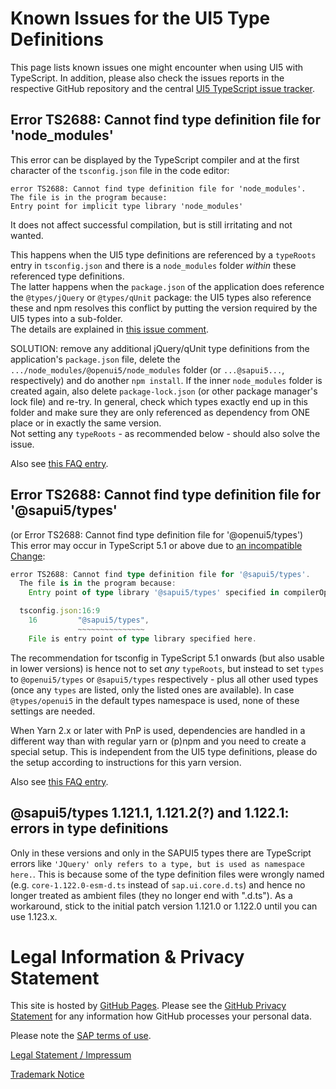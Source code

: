 # Known Issues for the UI5 Type Definitions

This page lists known issues one might encounter when using UI5 with TypeScript. In addition, please also check the issues reports in the respective GitHub repository and the central [UI5 TypeScript issue tracker](https://github.com/SAP/ui5-typescript/issues).

## Error TS2688: Cannot find type definition file for 'node_modules'

This error can be displayed by the TypeScript compiler and at the first character of the `tsconfig.json` file in the code editor:

```
error TS2688: Cannot find type definition file for 'node_modules'.
The file is in the program because:
Entry point for implicit type library 'node_modules'
```
It does not affect successful compilation, but is still irritating and not wanted.

This happens when the UI5 type definitions are referenced by a `typeRoots` entry in `tsconfig.json` and there is a `node_modules` folder *within* these referenced type definitions.<br>
The latter happens when the `package.json` of the application does reference the `@types/jQuery` or `@types/qUnit` package: the UI5 types also reference these and npm resolves this conflict by putting the version required by the UI5 types into a sub-folder.<br>
The details are explained in [this issue comment](https://github.com/ui5-community/generator-ui5-ts-app-fcl/issues/5#issuecomment-1199967459).

SOLUTION: remove any additional jQuery/qUnit type definitions from the application's `package.json` file, delete the `.../node_modules/@openui5/node_modules` folder (or `...@sapui5...`, respectively) and do another `npm install`. If the inner `node_modules` folder is created again, also delete `package-lock.json` (or other package manager's lock file) and re-try. In general, check which types exactly end up in this folder and make sure they are only referenced as dependency from ONE place or in exactly the same version.<br>
Not setting any `typeRoots` - as recommended below - should also solve the issue.

Also see [this FAQ entry](how-to-reference-the-ui5-types-in-tsconfigjson-as-types-or-typeroots-also-error-ts2688-cannot-find-type-definition-file-for-node_modules).


## Error TS2688: Cannot find type definition file for '@sapui5/types'
(or Error TS2688: Cannot find type definition file for '@openui5/types')<br>
This error may occur in TypeScript 5.1 or above due to [an incompatible Change](https://devblogs.microsoft.com/typescript/announcing-typescript-5-1/#explicit-typeroots-disables-upward-walks-for-node_modules-types):

```ts
error TS2688: Cannot find type definition file for '@sapui5/types'.
  The file is in the program because:
    Entry point of type library '@sapui5/types' specified in compilerOptions

  tsconfig.json:16:9
    16         "@sapui5/types",
               ~~~~~~~~~~~~~~~
    File is entry point of type library specified here.
```

The recommendation for tsconfig in TypeScript 5.1 onwards (but also usable in lower versions) is hence not to set *any* `typeRoots`, but instead to set `types` to `@openui5/types` or `@sapui5/types` respectively - plus all other used types (once any `types` are listed, only the listed ones are available). In case `@types/openui5` in the default types namespace is used, none of these settings are needed.

When Yarn 2.x or later with PnP is used, dependencies are handled in a different way than with regular yarn or (p)npm and you need to create a special setup. This is independent from the UI5 type definitions, please do the setup according to instructions for this yarn version.

Also see [this FAQ entry](how-to-reference-the-ui5-types-in-tsconfigjson-as-types-or-typeroots-also-error-ts2688-cannot-find-type-definition-file-for-node_modules).


## @sapui5/types 1.121.1, 1.121.2(?) and 1.122.1: errors in type definitions

Only in these versions and only in the SAPUI5 types there are TypeScript errors like `'JQuery' only refers to a type, but is used as namespace here.`. This is because some of the type definition files were wrongly named (e.g. `core-1.122.0-esm-d.ts` instead of `sap.ui.core.d.ts`) and hence no longer treated as ambient files (they no longer end with ".d.ts"). As a workaround, stick to the initial patch version 1.121.0 or 1.122.0 until you can use 1.123.x.


# Legal Information & Privacy Statement

This site is hosted by [GitHub Pages](https://pages.github.com/). Please see the [GitHub Privacy Statement](https://docs.github.com/en/github/site-policy/github-privacy-statement) for any information how GitHub processes your personal data.

Please note the [SAP terms of use](https://www.sap.com/corporate/en/legal/terms-of-use.html).

[Legal Statement / Impressum](https://www.sap.com/about/legal/impressum.html)

[Trademark Notice](https://www.sap.com/corporate/en/legal/trademark.html#third-party-trademark-notices)